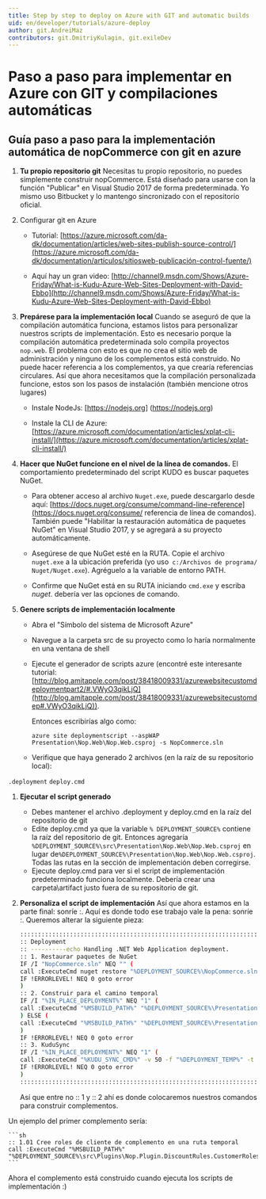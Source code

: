 ```yaml
---
title: Step by step to deploy on Azure with GIT and automatic builds
uid: en/developer/tutorials/azure-deploy
author: git.AndreiMaz
contributors: git.DmitriyKulagin, git.exileDev
---
```


# Paso a paso para implementar en Azure con GIT y compilaciones automáticas

## Guía paso a paso para la implementación automática de nopCommerce con git en azure

1. **Tu propio repositorio git** Necesitas tu propio repositorio, no puedes simplemente construir nopCommerce. Está diseñado para usarse con la función "Publicar" en Visual Studio 2017 de forma predeterminada. Yo mismo uso Bitbucket y lo mantengo sincronizado con el repositorio oficial.

1. Configurar git en Azure
    - Tutorial: [https://azure.microsoft.com/da-dk/documentation/articles/web-sites-publish-source-control/](https://azure.microsoft.com/da-dk/documentation/artículos/sitiosweb-publicación-control-fuente/)

    - Aquí hay un gran video: [http://channel9.msdn.com/Shows/Azure-Friday/What-is-Kudu-Azure-Web-Sites-Deployment-with-David-Ebbo](http://channel9.msdn.com/Shows/Azure-Friday/What-is-Kudu-Azure-Web-Sites-Deployment-with-David-Ebbo)

1. **Prepárese para la implementación local** Cuando se aseguró de que la compilación automática funciona, estamos listos para personalizar nuestros scripts de implementación. Esto es necesario porque la compilación automática predeterminada solo compila proyectos `nop.web`. El problema con esto es que no crea el sitio web de administración y ninguno de los complementos está construido. No puede hacer referencia a los complementos, ya que crearía referencias circulares. Así que ahora necesitamos que la compilación personalizada funcione, estos son los pasos de instalación (también mencione otros lugares)
    - Instale NodeJs: [https://nodejs.org] (https://nodejs.org)

    - Instale la CLI de Azure: [https://azure.microsoft.com/documentation/articles/xplat-cli-install/](https://azure.microsoft.com/documentation/articles/xplat-cli-install/)

1. **Hacer que NuGet funcione en el nivel de la línea de comandos.** El comportamiento predeterminado del script KUDO es buscar paquetes NuGet.
   - Para obtener acceso al archivo `Nuget.exe`, puede descargarlo desde aquí: [https://docs.nuget.org/consume/command-line-reference](https://docs.nuget.org/consume/ referencia de línea de comandos). También puede "Habilitar la restauración automática de paquetes NuGet" en Visual Studio 2017, y se agregará a su proyecto automáticamente.

   - Asegúrese de que NuGet esté en la RUTA. Copie el archivo `nuget.exe` a la ubicación preferida (yo uso` c:/Archivos de programa/ Nuget/Nuget.exe`). Agréguelo a la variable de entorno PATH.
   - Confirme que NuGet está en su RUTA iniciando `cmd.exe` y escriba *nuget*. debería ver las opciones de comando.

1. **Genere scripts de implementación localmente**
    - Abra el "Símbolo del sistema de Microsoft Azure"
    - Navegue a la carpeta src de su proyecto como lo haría normalmente en una ventana de shell
    - Ejecute el generador de scripts azure (encontré este interesante tutorial: [http://blog.amitapple.com/post/38418009331/azurewebsitecustomdeploymentpart2/#.VWyO3qikLjQ](http://blog.amitapple.com/post/38418009331/azurewebsitecustomdep#.VWyO3qikLjQ)).

        Entonces escribirías algo como:

        `azure site deploymentscript --aspWAP Presentation\Nop.Web\Nop.Web.csproj -s NopCommerce.sln`
    - Verifique que haya generado 2 archivos (en la raíz de su repositorio local):

`.deployment`
`deploy.cmd`

1. **Ejecutar el script generado**
    - Debes mantener el archivo .deployment y deploy.cmd en la raíz del repositorio de git
    - Edite deploy.cmd ya que la variable `% DEPLOYMENT_SOURCE%` contiene la raíz del repositorio de git. Entonces agregaría 
     `%DEPLOYMENT_SOURCE%\src\Presentation\Nop.Web\Nop.Web.csproj` en lugar de`%DEPLOYMENT_SOURCE%\Presentation\Nop.Web\Nop.Web.csproj`. Todas las rutas en la sección de implementación deben corregirse.
    - Ejecute deploy.cmd para ver si el script de implementación predeterminado funciona localmente. Debería crear una carpeta\artifact   justo fuera de su repositorio de git.

1. **Personaliza el script de implementación** Así que ahora estamos en la parte final: sonríe :. Aquí es donde todo ese trabajo vale la pena: sonríe :. Queremos alterar la siguiente pieza:

    ```sh
    ::::::::::::::::::::::::::::::::::::::::::::::::::::::::::::::::::::::::::::::::::::::::::::::::::::::::::::::::::::::::::::::::::
    :: Deployment
    :: ----------echo Handling .NET Web Application deployment.
    :: 1. Restaurar paquetes de NuGet
    IF /I "NopCommerce.sln" NEQ "" (
    call :ExecuteCmd nuget restore "%DEPLOYMENT_SOURCE%\NopCommerce.sln"
    IF !ERRORLEVEL! NEQ 0 goto error
    )
    :: 2. Construir para el camino temporal
    IF /I "%IN_PLACE_DEPLOYMENT%" NEQ "1" (
    call :ExecuteCmd "%MSBUILD_PATH%" "%DEPLOYMENT_SOURCE%\Presentation\Nop.Web\Nop.Web.csproj" /nologo /verbosity:m /t:Build /t:pipelinePreDeployCopyAllFilesToOneFolder /p:_PackageTempDir="%DEPLOYMENT_TEMP%";AutoParameterizationWebConfigConnectionStrings=false;Configuration=Release /p:SolutionDir="%DEPLOYMENT_SOURCE%\.\\" %SCM_BUILD_ARGS%
    ) ELSE (
    call :ExecuteCmd "%MSBUILD_PATH%" "%DEPLOYMENT_SOURCE%\Presentation\Nop.Web\Nop.Web.csproj" /nologo /verbosity:m /t:Build /p:AutoParameterizationWebConfigConnectionStrings=false;Configuration=Release /p:SolutionDir="%DEPLOYMENT_SOURCE%\.\\" %SCM_BUILD_ARGS%
    )
    IF !ERRORLEVEL! NEQ 0 goto error
    :: 3. KuduSync
    IF /I "%IN_PLACE_DEPLOYMENT%" NEQ "1" (
    call :ExecuteCmd "%KUDU_SYNC_CMD%" -v 50 -f "%DEPLOYMENT_TEMP%" -t "%DEPLOYMENT_TARGET%" -n "%NEXT_MANIFEST_PATH%" -p "%PREVIOUS_MANIFEST_PATH%" -i ".git;.hg;.deployment;deploy.cmd"
    IF !ERRORLEVEL! NEQ 0 goto error
    )
    ::::::::::::::::::::::::::::::::::::::::::::::::::::::::::::::::::::::::::::::::::::::::::::::::::::::::::::::::::::::::::::::::::
    ```

    Así que entre no :: 1 y :: 2 ahí es donde colocaremos nuestros comandos para construir complementos.

Un ejemplo del primer complemento sería:

    ```sh
    :: 1.01 Cree roles de cliente de complemento en una ruta temporal
    call :ExecuteCmd "%MSBUILD_PATH%" "%DEPLOYMENT_SOURCE%\src\Plugins\Nop.Plugin.DiscountRules.CustomerRoles\Nop.Plugin.DiscountRules.CustomerRoles.csproj"/nologo/verbosity:m/t:Build/p:AutoParameterizationWebConfigConnectionStrings=false;Configuration=Release/p:SolutionDir="%DEPLOYMENT_SOURCE%\.\\"%SCM_BUILD_ARGS%
    ```

Ahora el complemento está construido cuando ejecuta los scripts de implementación :)
